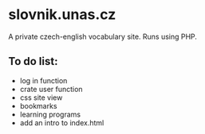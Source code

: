 # slovnik.unas.cz
A private czech-english vocabulary site. Runs using PHP.

## To do list:
- log in function
- crate user function
- css site view
- bookmarks
- learning programs
- add an intro to index.html